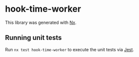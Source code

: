 # hook-time-worker

This library was generated with [Nx](https://nx.dev).

## Running unit tests

Run `nx test hook-time-worker` to execute the unit tests via [Jest](https://jestjs.io).
